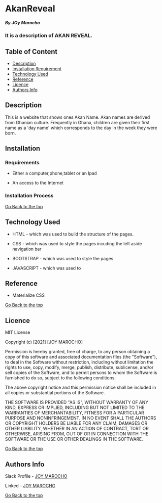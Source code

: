 # AkanReveal
##### By JOy Marocho
### It is a description of AKAN REVEAL.
## Table of Content
+ [Description](#description)
+ [Installation Requirement](#Installation)
+ [Technology Used](#technology-used)
+ [Reference](#reference)
+ [Licence](#licence)
+ [Authors Info](#author-Info)
## Description
<p>This is  a website that shows ones Akan Name. Akan names are derived from Ghanian culture. Frequently in Ghana, children are given their first name as a 'day name' which corresponds to the day in the week they were born. </p>

## Installation

### Requirements
 
 * Either a computer,phone,tablet or an Ipad
 
 * An access to the Internet
 
 ### Installation Process
 
 [Go Back to the top](#AkanReveal)
 ## Technology Used
 * HTML - which was used to build the structure of the pages.
 
 * CSS - which was used to style the pages incuding the left aside navigation bar

 * BOOTSTRAP - which was used to style the pages 

 * JAVASCRIPT - which was used to 
 
 ## Reference
 * Materialize CSS
 
 [Go Back to the top](#AkanReveal)

  ## Licence
 
 MIT License
 
 Copyright (c) [2021] [JOY MAROCHO]
 
 Permission is hereby granted, free of charge, to any person obtaining a copy
 of this software and associated documentation files (the "Software"), to deal
 in the Software without restriction, including without limitation the rights
 to use, copy, modify, merge, publish, distribute, sublicense, and/or sell
 copies of the Software, and to permit persons to whom the Software is
 furnished to do so, subject to the following conditions:
 
 The above copyright notice and this permission notice shall be included in all
 copies or substantial portions of the Software.
 
 THE SOFTWARE IS PROVIDED "AS IS", WITHOUT WARRANTY OF ANY KIND, EXPRESS OR
 IMPLIED, INCLUDING BUT NOT LIMITED TO THE WARRANTIES OF MERCHANTABILITY,
 FITNESS FOR A PARTICULAR PURPOSE AND NONINFRINGEMENT. IN NO EVENT SHALL THE
 AUTHORS OR COPYRIGHT HOLDERS BE LIABLE FOR ANY CLAIM, DAMAGES OR OTHER
 LIABILITY, WHETHER IN AN ACTION OF CONTRACT, TORT OR OTHERWISE, ARISING FROM,
 OUT OF OR IN CONNECTION WITH THE SOFTWARE OR THE USE OR OTHER DEALINGS IN THE
 SOFTWARE.
 
 [Go Back to the top](#portfolio)
 
 ## Authors Info
 
 Slack Profile - [JOY MAROCHO](https://app.slack.com/client/T0101L740P4/D0330AQB1PSlack%20Profile%20-%20[JOY%20MAROCHO](https://app.slack.com/client/T077KKCG6/GLRQR61NW/user_profile/UKXhttps://app.slack.com/client/T0101L740P4/D0330AQB1PSlack%20Profile%20-%20[JOY%20MAROCHO](https://app.slack.com/client/T077KKCG6/GLRQR61NW/user_profile/UKXCHMCNP?cdn_fallback=1)WCHMCNP?cdn_fallback=1)W)
 
 Linked - [JOY MAROCHO](https://www.linkedin.com/in/joy-marocho-553b3b12a/)
 
 [Go Back to the top](#portfolio)
